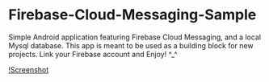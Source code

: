 # Firebase-Cloud-Messaging-Sample
Simple Android application featuring Firebase Cloud Messaging, and a local Mysql database. This app is meant to be used as a building block for new projects. Link your Firebase account and Enjoy! ^_^

[!Screenshot](https://github.com/yankev07/Firebase-Cloud-Messaging-Sample/blob/2440100a30f4312a5ba113df1bdeeeaa6ccb3f5d/Screenshot_1631130318.png)
